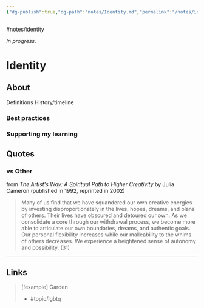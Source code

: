 ```yaml
---
{"dg-publish":true,"dg-path":"notes/Identity.md","permalink":"/notes/identity/","created":"2025-02-20T22:14:08.400-05:00","updated":"2025-03-22T22:36:35.176-04:00"}
---
```


#notes/identity

*In progress.*
# Identity
## About
Definitions
History/timeline
### Best practices
### Supporting my learning

## Quotes

### vs Other
from *The Artist's Way: A Spiritual Path to Higher Creativity* by Julia Cameron (published in 1992, reprinted in 2002)

> Many of us find that we have squandered our own creative energies by investing disproportionately in the lives, hopes, dreams, and plans of others. Their lives have obscured and detoured our own. As we consolidate a core through our withdrawal process, we become more able to articulate our own boundaries, dreams, and authentic goals. Our personal flexibility increases while our malleability to the whims of others decreases. We experience a heightened sense of autonomy and possibility.  (31)
---

## Links

> [!example] Garden
> - #topic/lgbtq 

